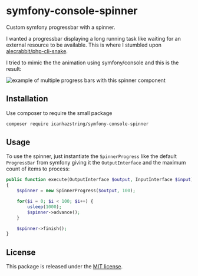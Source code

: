 # symfony-console-spinner

Custom symfony progressbar with a spinner.

I wanted a progressbar displaying a long running task like
waiting for an external resource to be available. This is where I
stumbled upon [alecrabbit/php-cli-snake](https://github.com/alecrabbit/php-cli-snake).

I tried to mimic the the animation using symfony/console and this
is the result:

![example of multiple progress bars with this spinner component](docs/spinnerprogress.gif)

## Installation

Use composer to require the small package

```bash
composer require icanhazstring/symfony-console-spinner
```

## Usage

To use the spinner, just instantiate the `SpinnerProgress` like the
default `ProgressBar` from symfony giving it the `OutputInterface` and
the maximum count of items to process:

```php
public function execute(OutputInterface $output, InputInterface $input)
{
    $spinner = new SpinnerProgress($output, 100);

    for($i = 0; $i < 100; $i++) {
        usleep(1000);
        $spinner->advance();
    }

    $spinner->finish();
}
```

## License

This package is released under the [MIT license](LICENSE).
